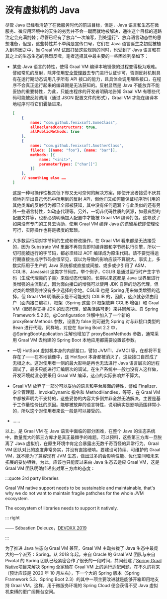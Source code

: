 # 没有虚拟机的 Java

尽管 Java 已经看清楚了在微服务时代的前进目标，但是，Java 语言和生态在微服务、微应用环境中的天生的劣势并不会一蹴而就地被解决，通往这个目标的道路注定会充满荆棘；尽管已经有了放弃“一次编写，到处运行”、放弃语言动态性的思想准备，但是，这些特性并不单纯是宣传口号，它们在 Java 语言诞生之初就被植入到基因之中，当 Graal VM 试图打破这些规则的同时，也受到了 Java 语言和在其之上的生态生态的强烈反噬，笔者选择其中最主要的一些困难列举如下：

- 某些 Java 语言的特性，使得 Graal VM 编译本地镜像的过程变得极为艰难。譬如常见的反射，除非使用[安全管理器](/architect-perspective/general-architecture/system-security/authentication.html)去专门进行认证许可，否则反射机制具有在运行期动态调用几乎所有 API 接口的能力，且具体会调用哪些接口，在程序不会真正运行起来的编译期是无法获知的。反射显然是 Java 不能放弃不能妥协的重要特性，为此，只能由程序的开发者明确地告知 Graal VM 有哪些代码可能被反射调用（通过 JSON 配置文件的形式），Graal VM 才能在编译本地程序时将它们囊括进来。

  ```json
  [
      {
          name: "com.github.fenixsoft.SomeClass",
          allDeclaredConstructors: true,
          allPublicMethods: true
      },
      {
          name: "com.github.fenixsoft.AnotherClass",
          fileds: [{name: "foo"}, {name: "bar"}],
          methods: [{
              name: "<init>",
              parameterTypes: ["char[]"]
          }]
      },
      // something else ……
  ]
  ```

  这是一种可操作性极其低下却又无可奈何的解决方案，即使开发者接受不厌其烦地列举出自己代码中所用到的反射 API，但他们又如何能保证程序所引用的其他类库的反射行为都已全部被获知，其中没有任何遗漏？与此类似的还有另外一些语言特性，如动态代理等。另外，一切非代码性质的资源，如最典型的配置文件等，也都必须明确加入配置中才能被 Graal VM 编译打包。这导致了如果没有专门的工具去协助，使用 Graal VM 编译 Java 的遗留系统即使理论可行，实际操作也将是极度的繁琐。

- 大多数运行期对字节码的生成和修改操作，在 Graal VM 看来都是无法接受的，因为 Substrate VM 里面不再包含即时编译器和字节码执行引擎，所以一切可能被运行的字节码，都必须经过 AOT 编译成为原生代码。请不要觉得运行期直接生成字节码会很罕见，误以为导致的影响应该不算很大。事实上，多数实际用于生产的 Java 系统都或直接或间接、或多或少引用了 ASM、CGLIB、Javassist 这类字节码库。举个例子，CGLIB 是通过运行时产生字节码（生成代理类的子类）来做动态代理的，长期以来这都是 Java 世界里进行类增强的主流形式，因为面向接口的增强可以使用 JDK 自带的动态代理，但对类的增强则并没有多少选择的余地。CGLIB 也是 Spring 用来做类增强的选择，但 Graal VM 明确表示是不可能支持 CGLIB 的，因此，这点就必须由用户（面向接口编程）、框架（Spring 这些 DI 框架放弃 CGLIB 增强）和 Graal VM（起码得支持 JDK 的动态代理，留条活路可走）来共同解决。自 Spring Framework 5.2 起，@Configuration 注解中加入了一个新的 proxyBeanMethods 参数，设置为 false 则可避免 Spring 对与非接口类型的 Bean 进行代理。同样地，对应在 Spring Boot 2.2 中，@SpringBootApplication 注解也增加了 proxyBeanMethods 参数，通常采用 Graal VM 去构建的 Spring Boot 本地应用都需要设置该参数。

- 一切 HotSpot 虚拟机本身的内部接口，譬如 JVMTI、JVMCI 等，在都将不复存在了——在本地镜像中，连 HotSpot 本身都被消灭了，这些接口自然成了无根之木。这对使用者一侧的最大影响是再也无法进行 Java 语言层次的远程调试了，最多只能进行汇编层次的调试。在生产系统中一般也没有人这样做，开发环境就没必要采用 Graal VM 编译，这点的实际影响并不算大。

- Graal VM 放弃了一部分可以妥协的语言和平台层面的特性，譬如 Finalizer、安全管理器、InvokeDynamic 指令和 MethodHandles，等等，在 Graal VM 中都被声明为不支持的，这些妥协的内容大多倒并非全然无法解决，主要是基于工作量性价比的原因。能够被放弃的语言特性，说明确实是影响范围非常小的，所以这个对使用者来说一般是可以接受的。

- ……

以上，是 Graal VM 在 Java 语言中面临的部分困难，在整个 Java 的生态系统中，数量庞大的第三方库才是真正最棘手的难题。可以预料，这些第三方库一旦脱离了 Java 虚拟机，在原生环境中肯定会暴露出无数千奇百怪的异常行为。Graal VM 团队对此的态度非常务实，并没有直接硬啃。要建设可持续、可维护的 Graal VM，就不能为了兼容现有 JVM 生态，做出过多的会影响性能、优化空间和未来拓展的妥协牺牲，为此，应该也只能反过来由 Java 生态去适应 Graal VM，这是 Graal VM 团队明确传递出对第三方库的态度：

:::quote 3rd party libraries

Graal VM native support needs to be sustainable and maintainable, that's why we do not want to maintain fragile pathches for the whole JVM ecosystem.

The ecosystem of libraries needs to support it natively.

::: right

—— Sébastien Deleuze，[DEVOXX 2019](https://www.youtube.com/watch?v=3eoAxphAUIg)

:::

为了推进 Java 生态向 Graal VM 兼容，Graal VM 主动拉拢了 Java 生态中最庞大的一个派系：Spring。从 2018 年起，来自 Oracle 的 Graal VM 团队与来自 Pivotal 的 Spring 团队已经紧密合作了很长的一段时间，共同创建了[Spring Graal Native](https://github.com/spring-projects-experimental/spring-graal-native)项目来解决 Spring 全家桶在 Graal VM 上的运行适配问题，在不久的将来（预计应该是 2020 年 10 月左右），下一个大的 Spring 版本（Spring Framework 5.3、Spring Boot 2.3）的其中一项主要改进就是能够开箱即用地支持 Graal VM，这样，用于微服务环境的 Spring Cloud 便会获得不受 Java 虚拟机束缚的更广阔舞台空间。
